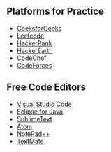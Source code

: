 ## Platforms for Practice

<ul>
<li><a href="https://practice.geeksforgeeks.org">GeeksforGeeks</a></li>
<li><a href="https://leetcode.com">Leetcode</a></li>
<li><a href="https://www.hackerrank.com/">HackerRank</a></li>
<li><a href="https://www.hackerrank.com/">HackerEarth</a></li>
<li><a href="https://www.codechef.com">CodeChef</a></li>
<li><a href="https://codeforces.com/">CodeForces</a></li>
</ul>

## Free Code Editors 
<ul>
<li><a href="https://code.visualstudio.com/">Visual Studio Code</a></li>
<li><a href="https://www.eclipse.org/downloads/packages/release/kepler/sr1/eclipse-ide-java-developers">Eclipse for Java</a></li>
<li><a href="https://www.sublimetext.com/">SublimeText</a></li>
<li><a href="https://atom.io/">Atom</a></li>
<li><a href="https://notepad-plus-plus.org/">NotePad++</a></li>
<li><a href="https://macromates.com/">TextMate</a></li>
</ul>
